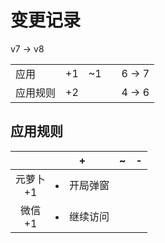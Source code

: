 # 变更记录

v7 -> v8

||||||
|-|:-:|:-:|:-:|:-:|
|应用|+1|~1||6 -> 7|
|应用规则|+2|||4 -> 6|

## 应用规则

||+|~|-|
|:-:|-|-|-|
|元萝卜<br>+1|<li>开局弹窗|||
|微信<br>+1|<li>继续访问|||
